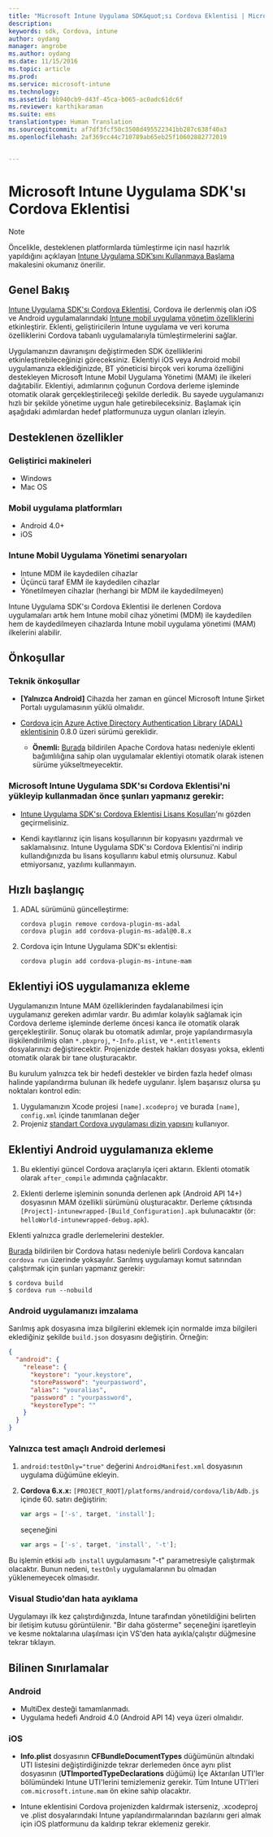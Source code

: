 ```yaml
---
title: "Microsoft Intune Uygulama SDK&quot;sı Cordova Eklentisi | Microsoft Intune"
description: 
keywords: sdk, Cordova, intune
author: oydang
manager: angrobe
ms.author: oydang
ms.date: 11/15/2016
ms.topic: article
ms.prod: 
ms.service: microsoft-intune
ms.technology: 
ms.assetid: bb940cb9-d43f-45ca-b065-ac0adc61dc6f
ms.reviewer: karthikaraman
ms.suite: ems
translationtype: Human Translation
ms.sourcegitcommit: af7df3fcf50c3508d495522341bb287c638f40a3
ms.openlocfilehash: 2af369cc44c710789ab65eb25f10602882772019


---
```

# ﻿<a name="microsoft-intune-app-sdk-cordova-plugin"></a>Microsoft Intune Uygulama SDK'sı Cordova Eklentisi

> [!NOTE]
> Öncelikle, desteklenen platformlarda tümleştirme için nasıl hazırlık yapıldığını açıklayan [Intune Uygulama SDK’sını Kullanmaya Başlama](intune-app-sdk-get-started.md) makalesini okumanız önerilir.


## <a name="overview"></a>Genel Bakış

[Intune Uygulama SDK'sı Cordova Eklentisi](https://github.com/msintuneappsdk/cordova-plugin-ms-intune-mam), Cordova ile derlenmiş olan iOS ve Android uygulamalarındaki [Intune mobil uygulama yönetim özelliklerini](/intune/deploy-use/protect-app-data-using-mobile-app-management-policies-with-microsoft-intune) etkinleştirir. Eklenti, geliştiricilerin Intune uygulama ve veri koruma özelliklerini Cordova tabanlı uygulamalarıyla tümleştirmelerini sağlar.

Uygulamanızın davranışını değiştirmeden SDK özelliklerini etkinleştirebileceğinizi göreceksiniz. Eklentiyi iOS veya Android mobil uygulamanıza eklediğinizde, BT yöneticisi birçok veri koruma özelliğini destekleyen Microsoft Intune Mobil Uygulama Yönetimi (MAM) ile ilkeleri dağıtabilir. Eklentiyi, adımlarının çoğunun Cordova derleme işleminde otomatik olarak gerçekleştirileceği şekilde derledik. Bu sayede uygulamanızı hızlı bir şekilde yönetime uygun hale getirebileceksiniz. Başlamak için aşağıdaki adımlardan hedef platformunuza uygun olanları izleyin.




## <a name="whats-supported"></a>Desteklenen özellikler

### <a name="developer-machines"></a>Geliştirici makineleri
* Windows
* Mac OS


### <a name="mobile-app-platforms"></a>Mobil uygulama platformları
* Android 4.0+
* iOS

### <a name="intune-mobile-application-management-scenarios"></a>Intune Mobil Uygulama Yönetimi senaryoları

* Intune MDM ile kaydedilen cihazlar
* Üçüncü taraf EMM ile kaydedilen cihazlar
* Yönetilmeyen cihazlar (herhangi bir MDM ile kaydedilmeyen)

Intune Uygulama SDK'sı Cordova Eklentisi ile derlenen Cordova uygulamaları artık hem Intune mobil cihaz yönetimi (MDM) ile kaydedilen hem de kaydedilmeyen cihazlarda Intune mobil uygulama yönetimi (MAM) ilkelerini alabilir.



## <a name="prerequisites"></a>Önkoşullar

### <a name="technical-prerequisites"></a>Teknik önkoşullar

* **[Yalnızca Android]** Cihazda her zaman en güncel Microsoft Intune Şirket Portalı uygulamasının yüklü olmalıdır.


* [Cordova için Azure Active Directory Authentication Library (ADAL) eklentisinin](https://github.com/AzureAD/azure-activedirectory-library-for-cordova) 0.8.0 üzeri sürümü gereklidir.
  * **Önemli:** [Burada](https://issues.apache.org/jira/browse/CB-6227?jql=text%20~%20%22plugin%20dependency%22) bildirilen Apache Cordova hatası nedeniyle eklenti bağımlılığına sahip olan uygulamalar eklentiyi otomatik olarak istenen sürüme yükseltmeyecektir.


### <a name="before-you-install-and-use-microsoft-intune-app-sdk-cordova-plugin-you-must"></a>Microsoft Intune Uygulama SDK'sı Cordova Eklentisi'ni yükleyip kullanmadan önce şunları **yapmanız gerekir**:

* [Intune Uygulama SDK'sı Cordova Eklentisi Lisans Koşulları](https://github.com/msintuneappsdk/cordova-plugin-ms-intune-mam/blob/master/Intune_App_SDK_Cordova_plugin_RTM_license.pdf)'nı gözden geçirmelisiniz.

* Kendi kayıtlarınız için lisans koşullarının bir kopyasını yazdırmalı ve saklamalısınız. Intune Uygulama SDK'sı Cordova Eklentisi'ni indirip kullandığınızda bu lisans koşullarını kabul etmiş olursunuz.  Kabul etmiyorsanız, yazılımı kullanmayın.


## <a name="quick-start"></a>Hızlı başlangıç

1. ADAL sürümünü güncelleştirme:

    ```
    cordova plugin remove cordova-plugin-ms-adal
    cordova plugin add cordova-plugin-ms-adal@0.8.x
    ```

2. Cordova için Intune Uygulama SDK'sı eklentisi:

    ```
    cordova plugin add cordova-plugin-ms-intune-mam
    ```

## <a name="how-to-build-the-plugin-into-your-ios-app"></a>Eklentiyi iOS uygulamanıza ekleme

Uygulamanızın Intune MAM özelliklerinden faydalanabilmesi için uygulamanız gereken adımlar vardır. Bu adımlar kolaylık sağlamak için Cordova derleme işleminde derleme öncesi kanca ile otomatik olarak gerçekleştirilir. Sonuç olarak bu otomatik adımlar, proje yapılandırmasıyla ilişkilendirilmiş olan `*.pbxproj`, `*-Info.plist`, ve `*.entitlements` dosyalarınızı değiştirecektir. Projenizde destek hakları dosyası yoksa, eklenti otomatik olarak bir tane oluşturacaktır.

Bu kurulum yalnızca tek bir hedefi destekler ve birden fazla hedef olması halinde yapılandırma bulunan ilk hedefe uygulanır. İşlem başarısız olursa şu noktaları kontrol edin:

1. Uygulamanızın Xcode projesi `[name].xcodeproj` ve burada `[name]`, `config.xml` içinde tanımlanan değer
2. Projeniz [standart Cordova uygulaması dizin yapısını](https://cordova.apache.org/docs/en/latest/reference/cordova-cli/index.html#directory-structure) kullanıyor.

## <a name="how-to-build-the-plugin-into-your-android-app"></a>Eklentiyi Android uygulamanıza ekleme

1. Bu eklentiyi güncel Cordova araçlarıyla içeri aktarın. Eklenti otomatik olarak `after_compile` adımında çağrılacaktır.

2. Eklenti derleme işleminin sonunda derlenen apk (Android API 14+) dosyasının MAM özellikli sürümünü oluşturacaktır. Derleme çıktısında `[Project]-intunewrapped-[Build_Configuration].apk` bulunacaktır (ör: `helloWorld-intunewrapped-debug.apk`).

Eklenti yalnızca gradle derlemelerini destekler.

[Burada](https://issues.apache.org/jira/browse/CB-9434) bildirilen bir Cordova hatası nedeniyle belirli Cordova kancaları `cordova run` üzerinde yoksayılır. Sarılmış uygulamayı komut satırından çalıştırmak için şunları yapmanız gerekir:

```
$ cordova build
$ cordova run --nobuild
```


### <a name="signing-your-android-app"></a>Android uygulamanızı imzalama
Sarılmış apk dosyasına imza bilgilerini eklemek için normalde imza bilgileri eklediğiniz şekilde `build.json` dosyasını değiştirin. Örneğin:
```json
{
  "android": {
    "release": {
      "keystore": "your.keystore",
      "storePassword": "yourpassword",
      "alias": "youralias",
      "password" : "yourpassword",
      "keystoreType": ""
    }
  }
}
```

### <a name="build-for-android-test-only"></a>Yalnızca test amaçlı Android derlemesi

1. `android:testOnly="true"` değerini `AndroidManifest.xml` dosyasının uygulama düğümüne ekleyin.


2. **Cordova 6.x.x:** `[PROJECT_ROOT]/platforms/android/cordova/lib/Adb.js` içinde 60. satırı değiştirin:

    ```javascript
    var args = ['-s', target, 'install'];
    ```
    seçeneğini
    ```javascript
    var args = ['-s', target, 'install', '-t'];
    ```

Bu işlemin etkisi `adb install` uygulamasını "-t" parametresiyle çalıştırmak olacaktır. Bunun nedeni, `testOnly` uygulamalarının bu olmadan yüklenemeyecek olmasıdır.

### <a name="debugging-from-visual-studio"></a>Visual Studio'dan hata ayıklama
Uygulamayı ilk kez çalıştırdığınızda, Intune tarafından yönetildiğini belirten bir iletişim kutusu görüntülenir. "Bir daha gösterme" seçeneğini işaretleyin ve kesme noktalarına ulaşılması için VS'den hata ayıkla/çalıştır düğmesine tekrar tıklayın.

## <a name="known-limitations"></a>Bilinen Sınırlamalar
### <a name="android"></a>Android
* MultiDex desteği tamamlanmadı.
* Uygulama hedefi Android 4.0 (Android API 14) veya üzeri olmalıdır.

### <a name="ios"></a>iOS
* **Info.plist** dosyasının **CFBundleDocumentTypes** düğümünün altındaki UTI listesini değiştirdiğinizde tekrar derlemeden önce aynı plist dosyasının (**UTImportedTypeDeclarations** düğümü) İçe Aktarılan UTI'ler bölümündeki Intune UTI'lerini temizlemeniz gerekir. Tüm Intune UTI'leri `com.microsoft.intune.mam` ön ekine sahip olacaktır.

* Intune eklentisini Cordova projenizden kaldırmak isterseniz, .xcodeproj ve .plist dosyalarındaki Intune yapılandırmalarından bazılarını geri almak için iOS platformunu da kaldırıp tekrar eklemeniz gerekir.



<!--HONumber=Nov16_HO4-->


